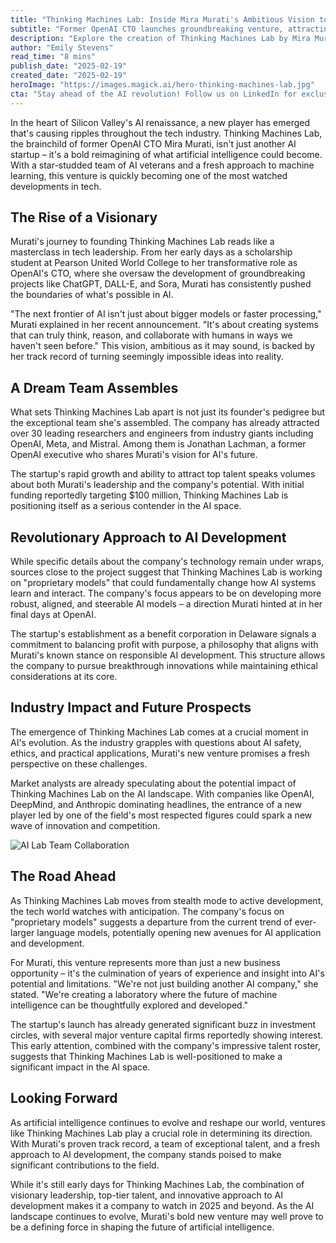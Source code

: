 ```yaml
---
title: "Thinking Machines Lab: Inside Mira Murati's Ambitious Vision to Reshape AI's Future"
subtitle: "Former OpenAI CTO launches groundbreaking venture, attracting top talent"
description: "Explore the creation of Thinking Machines Lab by Mira Murati, a former OpenAI CTO, which is redefining AI with a fresh approach and a star-studded team in Silicon Valley."
author: "Emily Stevens"
read_time: "8 mins"
publish_date: "2025-02-19"
created_date: "2025-02-19"
heroImage: "https://images.magick.ai/hero-thinking-machines-lab.jpg"
cta: "Stay ahead of the AI revolution! Follow us on LinkedIn for exclusive insights into groundbreaking developments like Thinking Machines Lab and other transformative tech innovations."
---
```


In the heart of Silicon Valley's AI renaissance, a new player has emerged that's causing ripples throughout the tech industry. Thinking Machines Lab, the brainchild of former OpenAI CTO Mira Murati, isn't just another AI startup – it's a bold reimagining of what artificial intelligence could become. With a star-studded team of AI veterans and a fresh approach to machine learning, this venture is quickly becoming one of the most watched developments in tech.

## The Rise of a Visionary

Murati's journey to founding Thinking Machines Lab reads like a masterclass in tech leadership. From her early days as a scholarship student at Pearson United World College to her transformative role as OpenAI's CTO, where she oversaw the development of groundbreaking projects like ChatGPT, DALL-E, and Sora, Murati has consistently pushed the boundaries of what's possible in AI.

"The next frontier of AI isn't just about bigger models or faster processing," Murati explained in her recent announcement. "It's about creating systems that can truly think, reason, and collaborate with humans in ways we haven't seen before." This vision, ambitious as it may sound, is backed by her track record of turning seemingly impossible ideas into reality.

## A Dream Team Assembles

What sets Thinking Machines Lab apart is not just its founder's pedigree but the exceptional team she's assembled. The company has already attracted over 30 leading researchers and engineers from industry giants including OpenAI, Meta, and Mistral. Among them is Jonathan Lachman, a former OpenAI executive who shares Murati's vision for AI's future.

The startup's rapid growth and ability to attract top talent speaks volumes about both Murati's leadership and the company's potential. With initial funding reportedly targeting $100 million, Thinking Machines Lab is positioning itself as a serious contender in the AI space.

## Revolutionary Approach to AI Development

While specific details about the company's technology remain under wraps, sources close to the project suggest that Thinking Machines Lab is working on "proprietary models" that could fundamentally change how AI systems learn and interact. The company's focus appears to be on developing more robust, aligned, and steerable AI models – a direction Murati hinted at in her final days at OpenAI.

The startup's establishment as a benefit corporation in Delaware signals a commitment to balancing profit with purpose, a philosophy that aligns with Murati's known stance on responsible AI development. This structure allows the company to pursue breakthrough innovations while maintaining ethical considerations at its core.

## Industry Impact and Future Prospects

The emergence of Thinking Machines Lab comes at a crucial moment in AI's evolution. As the industry grapples with questions about AI safety, ethics, and practical applications, Murati's new venture promises a fresh perspective on these challenges.

Market analysts are already speculating about the potential impact of Thinking Machines Lab on the AI landscape. With companies like OpenAI, DeepMind, and Anthropic dominating headlines, the entrance of a new player led by one of the field's most respected figures could spark a new wave of innovation and competition.

![AI Lab Team Collaboration](https://via.placeholder.com/800x400)

## The Road Ahead

As Thinking Machines Lab moves from stealth mode to active development, the tech world watches with anticipation. The company's focus on "proprietary models" suggests a departure from the current trend of ever-larger language models, potentially opening new avenues for AI application and development.

For Murati, this venture represents more than just a new business opportunity – it's the culmination of years of experience and insight into AI's potential and limitations. "We're not just building another AI company," she stated. "We're creating a laboratory where the future of machine intelligence can be thoughtfully explored and developed."

The startup's launch has already generated significant buzz in investment circles, with several major venture capital firms reportedly showing interest. This early attention, combined with the company's impressive talent roster, suggests that Thinking Machines Lab is well-positioned to make a significant impact in the AI space.

## Looking Forward

As artificial intelligence continues to evolve and reshape our world, ventures like Thinking Machines Lab play a crucial role in determining its direction. With Murati's proven track record, a team of exceptional talent, and a fresh approach to AI development, the company stands poised to make significant contributions to the field.

While it's still early days for Thinking Machines Lab, the combination of visionary leadership, top-tier talent, and innovative approach to AI development makes it a company to watch in 2025 and beyond. As the AI landscape continues to evolve, Murati's bold new venture may well prove to be a defining force in shaping the future of artificial intelligence.